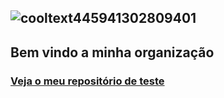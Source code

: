 ![cooltext445941302809401](https://github.com/AirtonInc/.github/assets/42126588/7d0576ab-a2c9-4602-9443-ad937decf24f)
---
## Bem vindo a minha organização

### [Veja o meu repositório de teste](https://github.com/AirtonInc/Teste)
